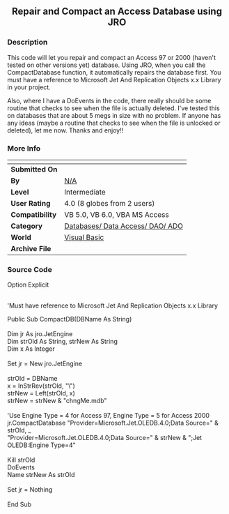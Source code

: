 ﻿<div align="center">

## Repair and Compact an Access Database using JRO


</div>

### Description

This code will let you repair and compact an Access 97 or 2000 (haven't tested on other versions yet) database. Using JRO, when you call the CompactDatabase function, it automatically repairs the database first. You must have a reference to Microsoft Jet And Replication Objects x.x Library in your project.

Also, where I have a DoEvents in the code, there really should be some routine that checks to see when the file is actually deleted. I've tested this on databases that are about 5 megs in size with no problem. If anyone has any ideas (maybe a routine that checks to see when the file is unlocked or deleted), let me now. Thanks and enjoy!!
 
### More Info
 


<span>             |<span>
---                |---
**Submitted On**   |
**By**             |[N/A](https://github.com/Planet-Source-Code/PSCIndex/blob/master/ByAuthor/empty.md)
**Level**          |Intermediate
**User Rating**    |4.0 (8 globes from 2 users)
**Compatibility**  |VB 5\.0, VB 6\.0, VBA MS Access
**Category**       |[Databases/ Data Access/ DAO/ ADO](https://github.com/Planet-Source-Code/PSCIndex/blob/master/ByCategory/databases-data-access-dao-ado__1-6.md)
**World**          |[Visual Basic](https://github.com/Planet-Source-Code/PSCIndex/blob/master/ByWorld/visual-basic.md)
**Archive File**   |[](https://github.com/Planet-Source-Code/repair-and-compact-an-access-database-using-jro__1-25122/archive/master.zip)





### Source Code

<p>Option Explicit<br>
<br>
</p>
<p>'Must have reference to Microsoft Jet And Replication Objects x.x Library <br>
</p>
<p>Public Sub CompactDB(DBName As String)<br>
<br>
Dim jr As jro.JetEngine<br>
Dim strOld As String, strNew As String<br>
Dim x As Integer<br>
<br>
Set jr = New jro.JetEngine<br>
<br>
strOld = DBName<br>
x = InStrRev(strOld, &quot;\&quot;)<br>
strNew = Left(strOld, x)<br>
strNew = strNew &amp; &quot;chngMe.mdb&quot;<br>
<br>
'Use Engine Type = 4 for Access 97, Engine Type = 5 for Access 2000<br>
jr.CompactDatabase &quot;Provider=Microsoft.Jet.OLEDB.4.0;Data Source=&quot; &amp; strOld,
_<br>
&quot;Provider=Microsoft.Jet.OLEDB.4.0;Data Source=&quot; &amp; strNew &amp; &quot;;Jet
OLEDB:Engine Type=4&quot;<br>
<br>
Kill strOld<br>
DoEvents<br>
Name strNew As strOld<br>
<br>
Set jr = Nothing<br>
<br>
End Sub<br>
</p>


